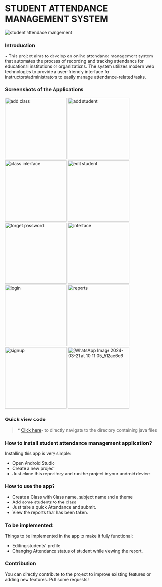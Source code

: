 # STUDENT ATTENDANCE MANAGEMENT SYSTEM 
![student attendace mangement](https://github.com/user-attachments/assets/78ff0246-bbba-4177-bc17-1c39f4dff17b)

### Introduction

•	This project aims to develop an online attendance management system that automates the process of recording and tracking attendance for educational institutions or organizations. The system utilizes modern web technologies to provide a user-friendly interface for instructors/administrators to easily manage attendance-related tasks. 


### Screenshots of the Applications 

<img src="https://github.com/user-attachments/assets/154c15aa-5749-4df1-ab1f-60b08b7afd90" alt="add class" width="200">
<img src="https://github.com/user-attachments/assets/b82aef3a-8d29-4a77-8209-29febba11569" alt="add student" width="200">
<img src="https://github.com/user-attachments/assets/bdd27db1-c548-4982-af27-ea5798ce4508" alt="class interface" width="200">
<img src="https://github.com/user-attachments/assets/60b467f1-8a5b-4333-aada-b311f0ecd207" alt="edit student" width="200">
<img src="https://github.com/user-attachments/assets/b9d95a11-0aa1-45d8-abbe-a0dd3080c018" alt="forget password" width="200">
<img src="https://github.com/user-attachments/assets/50ac6aa1-b380-4dd5-b405-6d7e94bfc7ce" alt="interface" width="200">
<img src="https://github.com/user-attachments/assets/6a342cc8-b873-44cc-ac4b-33766334c0ad" alt="login" width="200">
<img src="https://github.com/user-attachments/assets/4e354f6e-0fda-42c4-b0ba-1980632c4dcb" alt="reports" width="200">
<img src="https://github.com/user-attachments/assets/0042d689-8823-498c-a32d-e917b37995e1" alt="signup" width="200">
<img src="https://github.com/user-attachments/assets/38cce5ec-756c-4e09-9a66-026eb454786d" alt="[WhatsApp Image 2024-03-21 at 10 11 05_512ae6c6" width="200">

### Quick view code

> **_*_** [Click here](https://github.com/jaikeerthick/Easy-Attendance-App/tree/main/app/src/main/java/com/ajstudios/easyattendance)- to directly navigate to the directory containing java files 

### How to install student attendance management application?
Installing this app is very simple:
* Open Android Studio
* Create a new project
* Just clone this repository and run the project in your android device
  

### How to use the app?
* Create a Class with Class name, subject name and a theme
* Add some students to the class
* Just take a quick Attendance and submit.
* View the reports that has been taken.

### To be implemented:
Things to be implemented in the app to make it fully functional:
* Editing students' profile
* Changing Attendance status of student while viewing the report.

### Contribution
You can directly contribute to the project to improve existing features or adding new features. Pull some requests!

